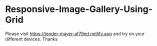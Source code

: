 # Responsive-Image-Gallery-Using-Grid

Please visit https://tender-mayer-af79ed.netlify.app and try on your different devices.
Thanks
